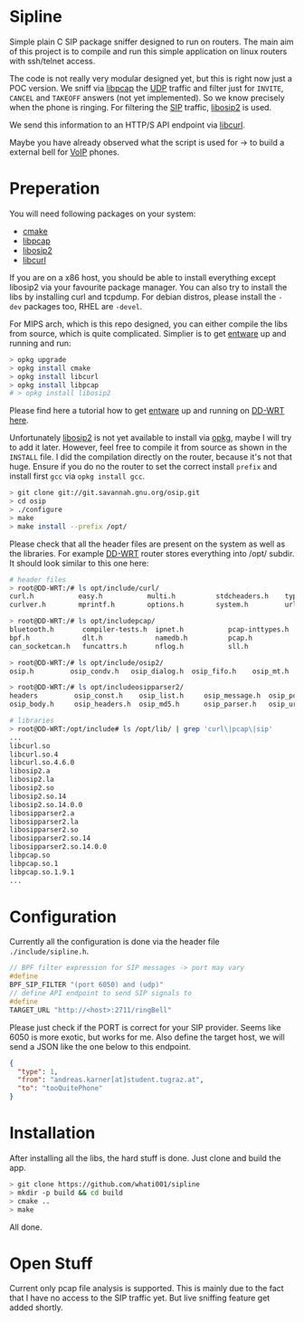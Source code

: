 # Sipline

Simple plain C SIP package sniffer designed to run on routers. The main aim of this project is to compile and run this
simple application on linux routers with ssh/telnet access.

The code is not really very modular designed yet, but this is right now just a POC version. We sniff
via [libpcap](https://www.tcpdump.org/) the [UDP](https://en.wikipedia.org/wiki/User_Datagram_Protocol) traffic and
filter just for `INVITE`, `CANCEL` and `TAKEOFF` answers (not yet implemented). So we know precisely when the phone is
ringing. For filtering the [SIP](https://en.wikipedia.org/wiki/Session_Initiation_Protocol)
traffic, [libosip2](https://www.gnu.org/software/osip/) is used.

We send this information to an HTTP/S API endpoint via [libcurl](https://curl.se/libcurl/).

Maybe you have already observed what the script is used for -> to build a external bell
for [VoIP](https://en.wikipedia.org/wiki/Voice_over_IP) phones.

# Preperation

You will need following packages on your system:

* [cmake](https://cmake.org/)
* [libpcap](https://www.tcpdump.org/)
* [libosip2](https://www.gnu.org/software/osip/)
* [libcurl](https://curl.se/libcurl/)

If you are on a x86 host, you should be able to install everything except libosip2 via your favourite package manager.
You can also try to install the libs by installing curl and tcpdump. For debian distros, please install the `-dev`
packages too, RHEL are `-devel`.

For MIPS arch, which is this repo designed, you can either compile the libs from source, which is quite complicated.
Simplier is to get [entware](https://github.com/Entware/Entware) up and running and run:

```bash
> opkg upgrade
> opkg install cmake
> opkg install libcurl
> opkg install libpcap
# > opkg install libosip2
```

Please find here a tutorial how to get [entware](https://github.com/Entware/Entware) up and running
on [DD-WRT](https://dd-wrt.com/) [here](https://wiki.dd-wrt.com/wiki/index.php/Installing_Entware).

Unfortunately [libosip2](https://www.gnu.org/software/osip/) is not yet available to install
via [opkg](https://en.wikipedia.org/wiki/Opkg), maybe I will try to add it later. However, feel free to compile it from
source as shown in the `INSTALL` file. I did the compilation directly on the router, because it's not that huge. Ensure
if you do no the router to set the correct install `prefix` and install first `gcc` via `opkg install gcc`.

```bash
> git clone git://git.savannah.gnu.org/osip.git
> cd osip
> ./configure
> make
> make install --prefix /opt/
```

Please check that all the header files are present on the system as well as the libraries. For
example [DD-WRT](https://dd-wrt.com/) router stores everything into /opt/ subdir. It should look similar to this one
here:

```bash
# header files
> root@DD-WRT:/# ls opt/include/curl/
curl.h           easy.h           multi.h          stdcheaders.h    typecheck-gcc.h
curlver.h        mprintf.h        options.h        system.h         urlapi.h

> root@DD-WRT:/# ls opt/includepcap/
bluetooth.h       compiler-tests.h  ipnet.h           pcap-inttypes.h   socket.h
bpf.h             dlt.h             namedb.h          pcap.h            usb.h
can_socketcan.h   funcattrs.h       nflog.h           sll.h             vlan.h

> root@DD-WRT:/# ls opt/include/osip2/
osip.h         osip_condv.h   osip_dialog.h  osip_fifo.h    osip_mt.h      osip_time.h

> root@DD-WRT:/# ls opt/includeosipparser2/
headers         osip_const.h    osip_list.h     osip_message.h  osip_port.h     sdp_message.h
osip_body.h     osip_headers.h  osip_md5.h      osip_parser.h   osip_uri.h

# libraries
> root@DD-WRT:/opt/include# ls /opt/lib/ | grep 'curl\|pcap\|sip'
...
libcurl.so
libcurl.so.4
libcurl.so.4.6.0
libosip2.a
libosip2.la
libosip2.so
libosip2.so.14
libosip2.so.14.0.0
libosipparser2.a
libosipparser2.la
libosipparser2.so
libosipparser2.so.14
libosipparser2.so.14.0.0
libpcap.so
libpcap.so.1
libpcap.so.1.9.1
...
```

# Configuration

Currently all the configuration is done via the header file `./include/sipline.h`.

```c
// BPF filter expression for SIP messages -> port may vary
#define
BPF_SIP_FILTER "(port 6050) and (udp)"
// define API endpoint to send SIP signals to
#define
TARGET_URL "http://<host>:2711/ringBell"
```

Please just check if the PORT is correct for your SIP provider. Seems like 6050 is more exotic, but works for me. Also
define the target host, we will send a JSON like the one below to this endpoint.

```json
{
  "type": 1,
  "from": "andreas.karner[at]student.tugraz.at",
  "to": "tooQuitePhone"
}
```

# Installation

After installing all the libs, the hard stuff is done. Just clone and build the app.

```bash
> git clone https://github.com/whati001/sipline
> mkdir -p build && cd build
> cmake ..
> make
```

All done.

# Open Stuff

Current only pcap file analysis is supported. This is mainly due to the fact that I have no access to the SIP traffic
yet. But live sniffing feature get added shortly.

